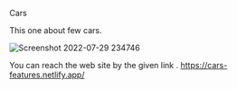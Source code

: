 Cars

This one about few cars.

![Screenshot 2022-07-29 234746](https://user-images.githubusercontent.com/106426051/181820454-2dc44327-07f8-4454-927c-b88eeb954f94.png)




You can reach the web site by the given link .
https://cars-features.netlify.app/
